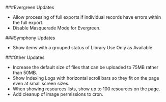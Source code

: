 ###Evergreen Updates
- Allow processing of full exports if individual records have errors within the full export. 
- Disable Masquerade Mode for Evergreen. 

###Symphony Updates
- Show items with a grouped status of Library Use Only as Available

###Other Updates
- Increase the default size of files that can be uploaded to 75MB rather than 50MB.
- Show Indexing Logs with horizontal scroll bars so they fit on the page even at small screen sizes. 
- When showing resources lists, show up to 100 resources on the page. 
- Add cleanup of image permissions to cron.